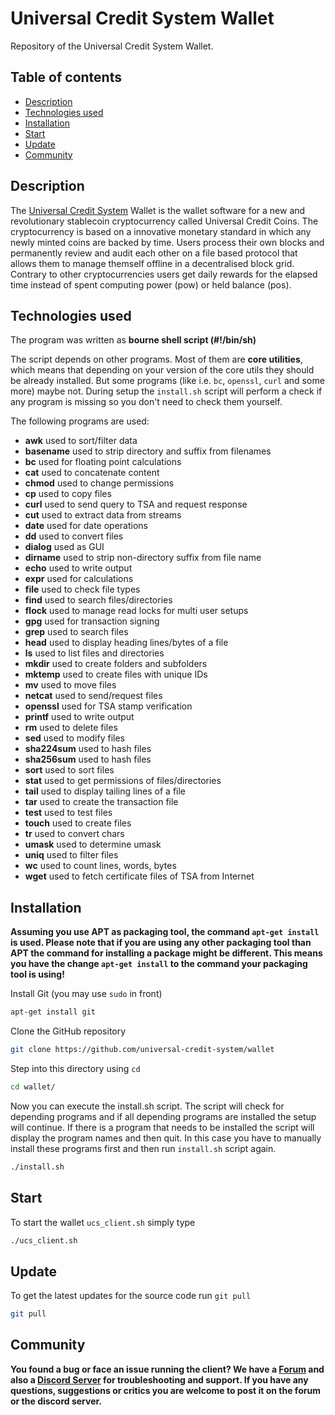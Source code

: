 # Universal Credit System Wallet

Repository of the Universal Credit System Wallet.

## Table of contents
* [Description](#description)
* [Technologies used](#technologies-used)
* [Installation](#installation)
* [Start](#start)
* [Update](#update)
* [Community](#community)

## Description
The [Universal Credit System](https://www.universal-credit-system.org) Wallet is the wallet software for a new and revolutionary stablecoin cryptocurrency called Universal Credit Coins. The cryptocurrency is based on a innovative monetary standard in which any newly minted coins are backed by time. Users process their own blocks and permanently review and audit each other on a file based protocol that allows them to manage themself offline in a decentralised block grid. Contrary to other cryptocurrencies users get daily rewards for the elapsed time instead of spent computing power (pow) or held balance (pos).

## Technologies used
The program was written as **bourne shell script (#!/bin/sh)**

The script depends on other programs. Most of them are **core utilities**, which means that depending on your version of the core utils they should be already installed. But some programs (like i.e. ``bc``, ``openssl``, ``curl`` and some more) maybe not. During setup the `install.sh` script will perform a check if any program is missing so you don't need to check them yourself.

The following programs are used:

* **awk**     used to sort/filter data
* **basename** used to strip directory and suffix from filenames
* **bc**      used for floating point calculations
* **cat**     used to concatenate content
* **chmod**   used to change permissions
* **cp**      used to copy files
* **curl**    used to send query to TSA and request response
* **cut**     used to extract data from streams
* **date**    used for date operations
* **dd**      used to convert files
* **dialog**  used as GUI
* **dirname** used to strip non-directory suffix from file name
* **echo**    used to write output
* **expr**    used for calculations
* **file**    used to check file types
* **find**    used to search files/directories
* **flock**   used to manage read locks for multi user setups 
* **gpg**     used for transaction signing
* **grep**    used to search files
* **head**    used to display heading lines/bytes of a file
* **ls**      used to list files and directories
* **mkdir**   used to create folders and subfolders
* **mktemp**  used to create files with unique IDs
* **mv**      used to move files
* **netcat**  used to send/request files
* **openssl** used for TSA stamp verification
* **printf**  used to write output
* **rm**      used to delete files
* **sed**     used to modify files
* **sha224sum** used to hash files
* **sha256sum** used to hash files
* **sort**    used to sort files
* **stat**    used to get permissions of files/directories
* **tail**    used to display tailing lines of a file
* **tar**     used to create the transaction file
* **test**    used to test files
* **touch**   used to create files
* **tr**      used to convert chars
* **umask**   used to determine umask
* **uniq**    used to filter files
* **wc**      used to count lines, words, bytes
* **wget**    used to fetch certificate files of TSA from Internet

## Installation
**Assuming you use APT as packaging tool, the command `apt-get install` is used. Please note that if you are using any other packaging tool than APT the command for installing a package might be different. This means you have the change `apt-get install` to the command your packaging tool is using!**

Install Git (you may use `sudo` in front)
```bash
apt-get install git
```

Clone the GitHub repository
```bash
git clone https://github.com/universal-credit-system/wallet
```

Step into this directory using `cd`
```bash
cd wallet/
```

Now you can execute the install.sh script. The script will check for depending programs and if all depending programs are installed the setup will continue. 
If there is a program that needs to be installed the script will display the program names and then quit. In this case you have to manually install these programs first and then run `install.sh` script again.
```bash
./install.sh
```

## Start
To start the wallet `ucs_client.sh` simply type
```bash
./ucs_client.sh
```

## Update
To get the latest updates for the source code run `git pull`
```bash
git pull
```

## Community
**You found a bug or face an issue running the client? We have a [Forum](https://forum.universal-credit-system.org) and also a [Discord Server](https://discord.gg/5kvCP6kkRn) for troubleshooting and support. If you have any questions, suggestions or critics you are welcome to post it on the forum or the discord server.**
